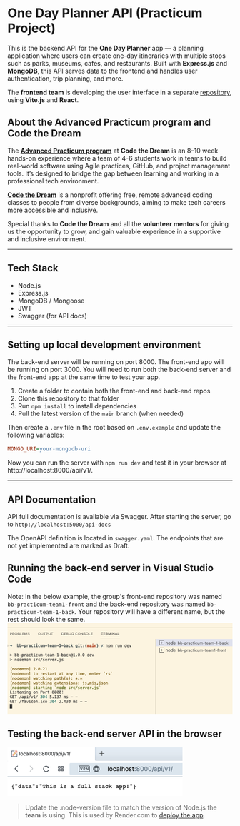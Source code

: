 # One Day Planner API (Practicum Project)

This is the backend API for the **One Day Planner** app — a planning application where users can create one-day itineraries with multiple stops such as parks, museums, cafes, and restaurants. Built with **Express.js** and **MongoDB**, this API serves data to the frontend and handles user authentication, trip planning, and more.

The **frontend team** is developing the user interface in a separate [repository](https://github.com/Code-the-Dream-School/ii-practicum-team-5-front), using **Vite.js** and **React**.

## About the Advanced Practicum program and Code the Dream

The **[Advanced Practicum program](https://codethedream.org/classes/practicum/)** at **Code the Dream** is an 8–10 week hands-on experience where a team of 4-6 students work in teams to build real-world software using Agile practices, GitHub, and project management tools. It’s designed to bridge the gap between learning and working in a professional tech environment.

**[Code the Dream](https://codethedream.org)** is a nonprofit offering free, remote advanced coding classes to people from diverse backgrounds, aiming to make tech careers more accessible and inclusive.

Special thanks to **Code the Dream** and all the **volunteer mentors** for giving us the opportunity to grow, and gain valuable experience in a supportive and inclusive environment.

---

## Tech Stack

- Node.js
- Express.js
- MongoDB / Mongoose
- JWT
- Swagger (for API docs)

---

## Setting up local development environment

The back-end server will be running on port 8000. The front-end app will be running on port 3000. You will need to run both the back-end server and the front-end app at the same time to test your app.

1. Create a folder to contain both the front-end and back-end repos
2. Clone this repository to that folder
3. Run `npm install` to install dependencies
4. Pull the latest version of the `main` branch (when needed)

Then create a `.env` file in the root based on `.env.example` and update the following variables:

```ini
MONGO_URI=your-mongodb-uri
```

Now you can run the server with `npm run dev` and test it in your browser at http://localhost:8000/api/v1/.

---

## API Documentation

API full documentation is available via Swagger. After starting the server, go to `http://localhost:5000/api-docs`

The OpenAPI definition is located in `swagger.yaml`. The endpoints that are not yet implemented are marked as Draft.

## Running the back-end server in Visual Studio Code

Note: In the below example, the group's front-end repository was named `bb-practicum-team1-front` and the back-end repository was named `bb-practicum-team-1-back`. Your repository will have a different name, but the rest should look the same.
![vsc running](images/back-end-running-vsc.png)

## Testing the back-end server API in the browser

![browser server](images/back-end-running-browser.png)

> Update the .node-version file to match the version of Node.js the **team** is using. This is used by Render.com to [deploy the app](https://render.com/docs/node-version).
